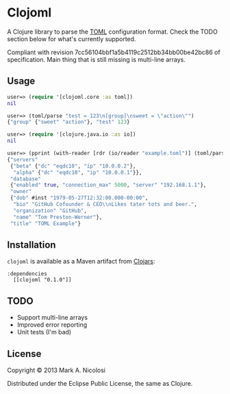 # Clojoml

A Clojure library to parse the [TOML](https://github.com/mojombo/toml)
configuration format. Check the TODO section below for what's currently
supported.

Compliant with revision 7cc56104bbf1a5b4119c2512bb34bb00be42bc86 of
specification. Main thing that is still missing is multi-line arrays.

## Usage

```clojure
user=> (require '[clojoml.core :as toml])
nil

user=> (toml/parse "test = 123\n[group]\nsweet = \"action\"")
{"group" {"sweet" "action"}, "test" 123}

user=> (require '[clojure.java.io :as io])
nil

user=> (pprint (with-reader [rdr (io/reader "example.toml")] (toml/parse rdr)))
{"servers"
 {"beta" {"dc" "eqdc10", "ip" "10.0.0.2"},
  "alpha" {"dc" "eqdc10", "ip" "10.0.0.1"}},
 "database"
 {"enabled" true, "connection_max" 5000, "server" "192.168.1.1"},
 "owner"
 {"dob" #inst "1979-05-27T12:32:00.000-00:00",
  "bio" "GitHub Cofounder & CEO\\nLikes tater tots and beer.",
  "organization" "GitHub",
  "name" "Tom Preston-Werner"},
 "title" "TOML Example"}
```

## Installation

`clojoml` is available as a Maven artifact from [Clojars](https://clojars.org/clojoml):

    :dependencies
      [[clojoml "0.1.0"]]

## TODO

* Support multi-line arrays
* Improved error reporting
* Unit tests (I'm bad)

## License

Copyright © 2013 Mark A. Nicolosi

Distributed under the Eclipse Public License, the same as Clojure.
